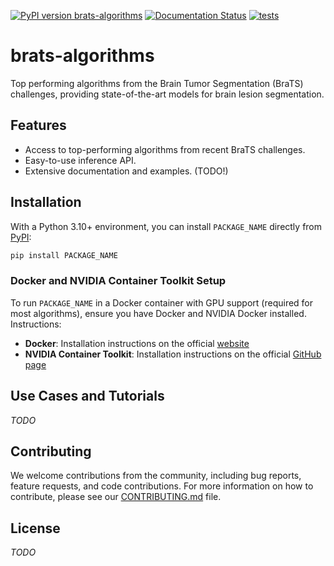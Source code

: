 [![PyPI version brats-algorithms](https://badge.fury.io/py/brats-algorithms.svg)](https://pypi.python.org/pypi/brats-algorithms/)
[![Documentation Status](https://readthedocs.org/projects/brats-algorithms/badge/?version=latest)](http://brats-algorithms.readthedocs.io/?badge=latest)
[![tests](https://github.com/BrainLesion/brats-algorithms/actions/workflows/tests.yml/badge.svg)](https://github.com/BrainLesion/brats-algorithms/actions/workflows/tests.yml)

# brats-algorithms

Top performing algorithms from the Brain Tumor Segmentation (BraTS) challenges, providing state-of-the-art models for brain lesion segmentation.

## Features

- Access to top-performing algorithms from recent BraTS challenges.
- Easy-to-use inference API.
- Extensive documentation and examples. (TODO!)

## Installation

With a Python 3.10+ environment, you can install `PACKAGE_NAME` directly from [PyPI](https://pypi.org/project/PACKAGE_NAME/):

```sh
pip install PACKAGE_NAME
```

### Docker and NVIDIA Container Toolkit Setup

To run `PACKAGE_NAME` in a Docker container with GPU support (required for most algorithms), ensure you have Docker and NVIDIA Docker installed. Instructions:
- **Docker**: Installation instructions on the official [website](https://docs.docker.com/get-docker/)
- **NVIDIA Container Toolkit**: Installation instructions on the official [GitHub page](https://github.com/NVIDIA/nvidia-container-toolkit) 

## Use Cases and Tutorials

*TODO*

## Contributing

We welcome contributions from the community, including bug reports, feature requests, and code contributions. For more information on how to contribute, please see our [CONTRIBUTING.md](CONTRIBUTING.md) file.

## License
*TODO*